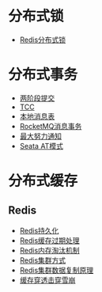 # 分布式锁
- <a href="../../pages/JavaWeb/distribution/lock/Redis分布式锁.md">Redis分布式锁</a>

# 分布式事务
- <a href="../../pages/JavaWeb/distribution/transaction/两阶段提交.md">两阶段提交</a>
- <a href="../../pages/JavaWeb/distribution/transaction/TCC.md">TCC</a>
- <a href="../../pages/JavaWeb/distribution/transaction/本地消息表.md">本地消息表</a>
- <a href="../../pages/JavaWeb/distribution/transaction/RocketMQ消息事务.md">RocketMQ消息事务</a>
- <a href="../../pages/JavaWeb/distribution/transaction/最大努力通知.md">最大努力通知</a>
- <a href="../../pages/JavaWeb/distribution/transaction/Seata.md">Seata AT模式</a>

# 分布式缓存
## Redis
- <a href="../../pages/JavaWeb/distribution/cache/Redis/Redis持久化.md">Redis持久化</a>
- <a href="../../pages/JavaWeb/distribution/cache/Redis/Redis缓存过期处理.md">Redis缓存过期处理</a>
- <a href="../../pages/JavaWeb/distribution/cache/Redis/Redis内存淘汰机制.md">Redis内存淘汰机制</a>
- <a href="../../pages/JavaWeb/distribution/cache/Redis/Redis集群方式.md">Redis集群方式</a>
- <a href="../../pages/JavaWeb/distribution/cache/Redis/Redis集群数据复制原理.md">Redis集群数据复制原理</a>
- <a href="../../pages/JavaWeb/distribution/cache/Redis/缓存穿透击穿雪崩.md">缓存穿透击穿雪崩</a>

